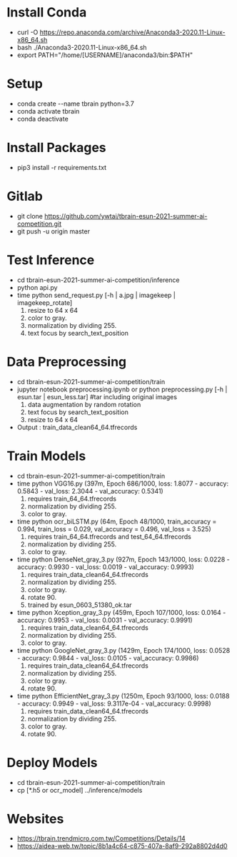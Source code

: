 Install Conda
==============
- curl -O https://repo.anaconda.com/archive/Anaconda3-2020.11-Linux-x86_64.sh
- bash ./Anaconda3-2020.11-Linux-x86_64.sh
- export PATH="/home/[USERNAME]/anaconda3/bin:$PATH"


Setup
=============
- conda create --name tbrain python=3.7
- conda activate tbrain
- conda deactivate


Install Packages
=============
- pip3 install -r requirements.txt


Gitlab
=============
- git clone https://github.com/ywtai/tbrain-esun-2021-summer-ai-competition.git
- git push -u origin master


Test Inference
=============
- cd tbrain-esun-2021-summer-ai-competition/inference
- python api.py
- time python send_request.py [-h | a.jpg | imagekeep | imagekeep_rotate]
    1. resize to 64 x 64
    2. color to gray.
    3. normalization by dividing 255.
    4. text focus by search_text_position


Data Preprocessing
=============
- cd tbrain-esun-2021-summer-ai-competition/train
- jupyter notebook preprocessing.ipynb or python preprocessing.py [-h | esun.tar | esun_less.tar] #tar including original images
    1. data augmentation by random rotation
    2. text focus by search_text_position
    3. resize to 64 x 64
- Output : train_data_clean64_64.tfrecords

Train Models
=============
- cd tbrain-esun-2021-summer-ai-competition/train
- time python VGG16.py (397m, Epoch 686/1000,  loss: 1.8077 - accuracy: 0.5843 - val_loss: 2.3044 - val_accuracy: 0.5341)
    1. requires train_64_64.tfrecords
    2. normalization by dividing 255.
    3. color to gray.
- time python ocr_biLSTM.py (64m, Epoch 48/1000, train_accuracy = 0.994, train_loss = 0.029, val_accuracy = 0.496, val_loss = 3.525)
    1. requires train_64_64.tfrecords and test_64_64.tfrecords
    2. normalization by dividing 255.
    3. color to gray.
- time python DenseNet_gray_3.py (927m, Epoch 143/1000, loss: 0.0228 - accuracy: 0.9930 - val_loss: 0.0019 - val_accuracy: 0.9993)
    1. requires train_data_clean64_64.tfrecords
    2. normalization by dividing 255.
    3. color to gray.
    4. rotate 90.
    5. trained by esun_0603_51380_ok.tar
- time python Xception_gray_3.py (459m, Epoch 107/1000, loss: 0.0164 - accuracy: 0.9953 - val_loss: 0.0031 - val_accuracy: 0.9991)
    1. requires train_data_clean64_64.tfrecords
    2. normalization by dividing 255.
    3. color to gray.
- time python GoogleNet_gray_3.py (1429m, Epoch 174/1000, loss: 0.0528 - accuracy: 0.9844 - val_loss: 0.0105 - val_accuracy: 0.9986)
    1. requires train_data_clean64_64.tfrecords
    2. normalization by dividing 255.
    3. color to gray.
    4. rotate 90.
- time python EfficientNet_gray_3.py (1250m, Epoch 93/1000, loss: 0.0188 - accuracy: 0.9949 - val_loss: 9.3117e-04 - val_accuracy: 0.9998)
    1. requires train_data_clean64_64.tfrecords
    2. normalization by dividing 255.
    3. color to gray.
    4. rotate 90.

Deploy Models
=============
- cd tbrain-esun-2021-summer-ai-competition/train
- cp [*.h5 or ocr_model] ../inference/models

Websites
=============
- https://tbrain.trendmicro.com.tw/Competitions/Details/14
- https://aidea-web.tw/topic/8b1a4c64-c875-407a-8af9-292a8802d4d0
